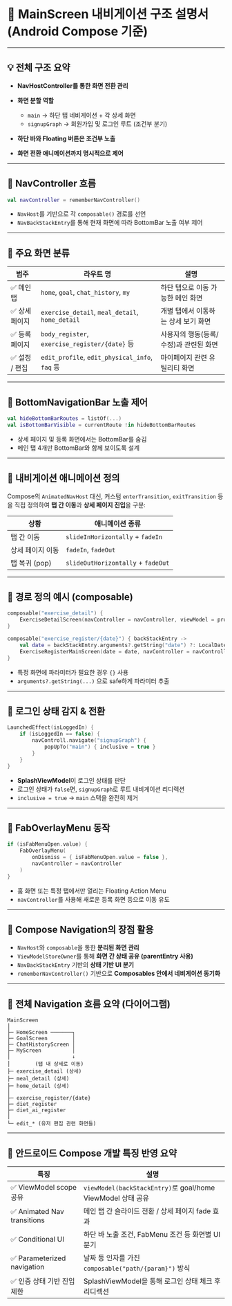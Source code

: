 # 🧭 MainScreen 내비게이션 구조 설명서 (Android Compose 기준)

---

## 💡 전체 구조 요약

- **NavHostController를 통한 화면 전환 관리**
- **화면 분할 역할**

  - `main` → 하단 탭 네비게이션 + 각 상세 화면
  - `signupGraph` → 회원가입 및 로그인 루트 (조건부 분기)

- **하단 바와 Floating 버튼은 조건부 노출**
- **화면 전환 애니메이션까지 명시적으로 제어**

---

## 🔁 NavController 흐름

```kotlin
val navController = rememberNavController()
```

- `NavHost`를 기반으로 각 `composable()` 경로를 선언
- `NavBackStackEntry`를 통해 현재 화면에 따라 BottomBar 노출 여부 제어

---

## 🧱 주요 화면 분류

| 범주           | 라우트 명                                       | 설명                                   |
| -------------- | ----------------------------------------------- | -------------------------------------- |
| ✅ 메인 탭     | `home`, `goal`, `chat_history`, `my`            | 하단 탭으로 이동 가능한 메인 화면      |
| ✅ 상세 페이지 | `exercise_detail`, `meal_detail`, `home_detail` | 개별 탭에서 이동하는 상세 보기 화면    |
| ✅ 등록 페이지 | `body_register`, `exercise_register/{date}` 등  | 사용자의 행동(등록/수정)과 관련된 화면 |
| ✅ 설정 / 편집 | `edit_profile`, `edit_physical_info`, `faq` 등  | 마이페이지 관련 유틸리티 화면          |

---

## 📱 BottomNavigationBar 노출 제어

```kotlin
val hideBottomBarRoutes = listOf(...)
val isBottomBarVisible = currentRoute !in hideBottomBarRoutes
```

- 상세 페이지 및 등록 화면에서는 BottomBar를 숨김
- 메인 탭 4개만 BottomBar와 함께 보이도록 설계

---

## 🚀 내비게이션 애니메이션 정의

Compose의 `AnimatedNavHost` 대신, 커스텀 `enterTransition`, `exitTransition` 등을 직접 정의하여 **탭 간 이동**과 **상세 페이지 진입**을 구분:

| 상황             | 애니메이션 종류                    |
| ---------------- | ---------------------------------- |
| 탭 간 이동       | `slideInHorizontally` + `fadeIn`   |
| 상세 페이지 이동 | `fadeIn`, `fadeOut`                |
| 탭 복귀 (pop)    | `slideOutHorizontally` + `fadeOut` |

---

## 🧭 경로 정의 예시 (composable)

```kotlin
composable("exercise_detail") {
    ExerciseDetailScreen(navController = navController, viewModel = profileViewModel)
}

composable("exercise_register/{date}") { backStackEntry ->
    val date = backStackEntry.arguments?.getString("date") ?: LocalDate.now().toString()
    ExerciseRegisterMainScreen(date = date, navController = navController)
}
```

- 특정 화면에 파라미터가 필요한 경우 `{}` 사용
- `arguments?.getString(...)` 으로 safe하게 파라미터 추출

---

## 🔐 로그인 상태 감지 & 전환

```kotlin
LaunchedEffect(isLoggedIn) {
    if (isLoggedIn == false) {
        navControll.navigate("signupGraph") {
            popUpTo("main") { inclusive = true }
        }
    }
}
```

- **SplashViewModel**이 로그인 상태를 판단
- 로그인 상태가 `false`면, `signupGraph`로 루트 내비게이션 리디렉션
- `inclusive = true` → `main` 스택을 완전히 제거

---

## 💬 FabOverlayMenu 동작

```kotlin
if (isFabMenuOpen.value) {
    FabOverlayMenu(
        onDismiss = { isFabMenuOpen.value = false },
        navController = navController
    )
}
```

- 홈 화면 또는 특정 탭에서만 열리는 Floating Action Menu
- `navController`를 사용해 새로운 등록 화면 등으로 이동 유도

---

## 🧩 Compose Navigation의 장점 활용

- `NavHost`와 `composable`을 통한 **분리된 화면 관리**
- `ViewModelStoreOwner`를 통해 **화면 간 상태 공유 (parentEntry 사용)**
- `NavBackStackEntry` 기반의 **상태 기반 UI 분기**
- `rememberNavController()` 기반으로 **Composables 안에서 네비게이션 동기화**

---

## 🧭 전체 Navigation 흐름 요약 (다이어그램)

```
MainScreen
│
├─ HomeScreen ───────┐
├─ GoalScreen        │
├─ ChatHistoryScreen │
├─ MyScreen          │
│                    ↓
│        (탭 내 상세로 이동)
├─ exercise_detail (상세)
├─ meal_detail (상세)
├─ home_detail (상세)
│
├─ exercise_register/{date}
├─ diet_register
├─ diet_ai_register
│
└─ edit_* (유저 편집 관련 화면들)
```

---

## 📍 안드로이드 Compose 개발 특징 반영 요약

| 특징                        | 설명                                                        |
| --------------------------- | ----------------------------------------------------------- |
| ✅ ViewModel scope 공유     | `viewModel(backStackEntry)`로 goal/home ViewModel 상태 공유 |
| ✅ Animated Nav transitions | 메인 탭 간 슬라이드 전환 / 상세 페이지 fade 효과            |
| ✅ Conditional UI           | 하단 바 노출 조건, FabMenu 조건 등 화면별 UI 분기           |
| ✅ Parameterized navigation | 날짜 등 인자를 가진 `composable("path/{param}")` 방식       |
| ✅ 인증 상태 기반 진입 제한 | SplashViewModel을 통해 로그인 상태 체크 후 리디렉션         |
